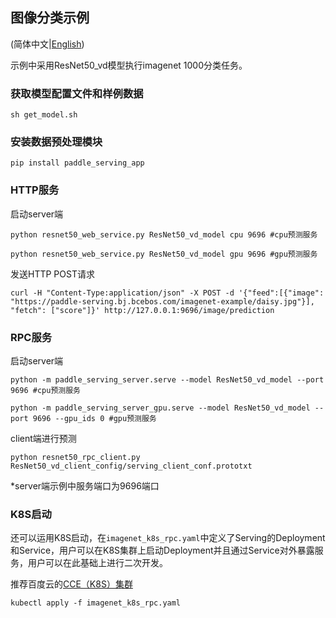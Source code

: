 ## 图像分类示例

(简体中文|[English](./README.md))

示例中采用ResNet50_vd模型执行imagenet 1000分类任务。

### 获取模型配置文件和样例数据
```
sh get_model.sh
```

### 安装数据预处理模块

```
pip install paddle_serving_app
```

### HTTP服务

启动server端
```
python resnet50_web_service.py ResNet50_vd_model cpu 9696 #cpu预测服务
```
```
python resnet50_web_service.py ResNet50_vd_model gpu 9696 #gpu预测服务
```


发送HTTP POST请求
```
curl -H "Content-Type:application/json" -X POST -d '{"feed":[{"image": "https://paddle-serving.bj.bcebos.com/imagenet-example/daisy.jpg"}], "fetch": ["score"]}' http://127.0.0.1:9696/image/prediction
```

### RPC服务

启动server端
```
python -m paddle_serving_server.serve --model ResNet50_vd_model --port 9696 #cpu预测服务
```

```
python -m paddle_serving_server_gpu.serve --model ResNet50_vd_model --port 9696 --gpu_ids 0 #gpu预测服务
```

client端进行预测
```
python resnet50_rpc_client.py ResNet50_vd_client_config/serving_client_conf.prototxt
```
*server端示例中服务端口为9696端口

### K8S启动

还可以运用K8S启动，在`imagenet_k8s_rpc.yaml`中定义了Serving的Deployment和Service，用户可以在K8S集群上启动Deployment并且通过Service对外暴露服务，用户可以在此基础上进行二次开发。

推荐百度云的[CCE（K8S）集群](https://cloud.baidu.com/search.html?q=CCE)

```
kubectl apply -f imagenet_k8s_rpc.yaml
```

